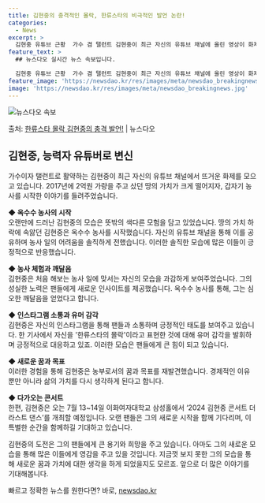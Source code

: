```yaml
---
title: 김현중의 충격적인 몰락, 한류스타의 비극적인 발언 논란!
categories:
  - News
excerpt: >
  김현중 유튜브 근황  가수 겸 탤런트 김현중이 최근 자신의 유튜브 채널에 올린 영상이 화제가 되고 있습니다.…
feature_text: >
  ## 뉴스다오 실시간 뉴스 속보입니다.

  김현중 유튜브 근황  가수 겸 탤런트 김현중이 최근 자신의 유튜브 채널에 올린 영상이 화제가 되고 있습니다.…
feature_image: 'https://newsdao.kr/res/images/meta/newsdao_breakingnews.jpg'
image: 'https://newsdao.kr/res/images/meta/newsdao_breakingnews.jpg'
---
```


![뉴스다오 속보](https://newsdao.kr/res/images/meta/newsdao_breakingnews.jpg)

<p>출처: <a href="https://newsdao.kr/4065" rel="dofollow">한류스타 몰락 김현중의 충격 발언!</a> | 뉴스다오</p>

## 김현중, 능력자 유튜버로 변신      

가수이자 탤런트로 활약하는 김현중이 최근 자신의 유튜브 채널에서 뜨거운 화제를 모으고 있습니다. 2017년에 2억원 가량을 주고 샀던 땅의 가치가 크게 떨어지자, 갑자기 농사를 시작한 이야기를 들려주었습니다.  

**◆ 옥수수 농사의 시작**  
오랜만에 드러난 김현중의 모습은 뜻밖의 색다른 모험을 담고 있었습니다. 땅의 가치 하락에 속앓던 김현중은 옥수수 농사를 시작했습니다. 자신의 유튜브 채널을 통해 이를 공유하며 농사 일의 어려움을 솔직하게 전했습니다. 이러한 솔직한 모습에 많은 이들이 긍정적으로 반응했습니다.  

**◆ 농사 체험과 깨달음**  
김현중은 처음 해보는 농사 일에 맞서는 자신의 모습을 과감하게 보여주었습니다. 그의 성실한 노력은 팬들에게 새로운 인사이트를 제공했습니다. 옥수수 농사를 통해, 그는 심오한 깨달음을 얻었다고 합니다.  

**◆ 인스타그램 소통과 유머 감각**  
김현중은 자신의 인스타그램을 통해 팬들과 소통하며 긍정적인 태도를 보여주고 있습니다. 한 기사에서 자신을 '한류스타의 몰락'이라고 표현한 것에 대해 유머 감각을 발휘하며 긍정적으로 대응하고 있죠. 이러한 모습은 팬들에게 큰 힘이 되고 있습니다.  

**◆ 새로운 꿈과 목표**  
이러한 경험을 통해 김현중은 농부로서의 꿈과 목표를 재발견했습니다. 경제적인 이유 뿐만 아니라 삶의 가치를 다시 생각하게 된다고 합니다.  

**◆ 다가오는 콘서트**  
한편, 김현중은 오는 7월 13~14일 이화여자대학교 삼성홀에서 ‘2024 김현중 콘서트 더 라스트 댄스’를 개최할 예정입니다. 오랜 팬들은 그의 새로운 시작을 함께 기다리며, 이 특별한 순간을 함께하길 기대하고 있습니다.  

김현중의 도전은 그의 팬들에게 큰 용기와 희망을 주고 있습니다. 아마도 그의 새로운 모습을 통해 많은 이들에게 영감을 주고 있을 것입니다. 지금껏 보지 못한 그의 모습을 통해 새로운 꿈과 가치에 대한 생각을 하게 되었을지도 모르죠. 앞으로 더 많은 이야기를 기대해봅니다. 

빠르고 정확한 뉴스를 원한다면? 바로, <a href="https://newsdao.kr" rel="dofollow">newsdao.kr</a>


